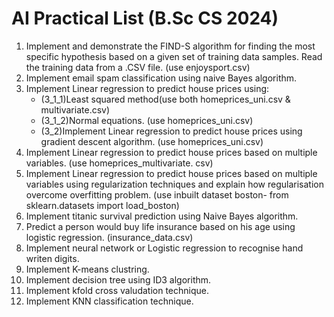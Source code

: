 # AI Practical List (B.Sc CS 2024)

1. Implement and demonstrate the FIND-S algorithm for finding the most specific hypothesis based on a given set of training data samples. Read the training data from a .CSV file. (use enjoysport.csv)
2. Implement email spam classification using naive Bayes algorithm.
3. Implement Linear regression to predict house prices using:
	* (3_1_1)Least squared method(use both homeprices_uni.csv & multivariate.csv)
	* (3_1_2)Normal equations. (use  homeprices_uni.csv)
	* (3_2)Implement Linear regression to predict house prices using gradient descent algorithm. (use  homeprices_uni.csv)
4. Implement Linear regression to predict house prices based on multiple variables. (use  homeprices_multivariate. csv)
5. Implement  Linear regression to predict house prices based on multiple variables using regularization techniques and explain how regularisation overcome overfitting problem. (use inbuilt dataset boston-  from sklearn.datasets import load_boston)
6. Implement titanic survival prediction using Naive Bayes algorithm.
7. Predict a person would buy life insurance based on his age using logistic regression.  (insurance_data.csv)
8. Implement neural network or Logistic regression to recognise hand writen digits.
9. Implement K-means clustring.
10. Implement decision tree using ID3 algorithm.
11. Implement kfold cross valudation technique.
12. Implement KNN classification technique.
